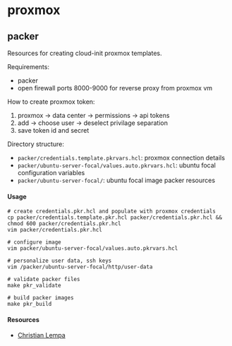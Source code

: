 # proxmox

## packer

Resources for creating cloud-init proxmox templates.

Requirements:
- packer
- open firewall ports 8000-9000 for reverse proxy from proxmox vm

How to create proxmox token:
1. proxmox -> data center -> permissions -> api tokens
2. add -> choose user -> deselect privilage separation
3. save token id and secret

Directory structure:
- `packer/credentials.template.pkrvars.hcl`: proxmox connection details
- `packer/ubuntu-server-focal/values.auto.pkrvars.hcl`: ubuntu focal configuration variables
- `packer/ubuntu-server-focal/`: ubuntu focal image packer resources

#### Usage
```
# create credentials.pkr.hcl and populate with proxmox credentials
cp packer/credentials.template.pkr.hcl packer/credentials.pkr.hcl && chmod 600 packer/credentials.pkr.hcl
vim packer/credentials.pkr.hcl

# configure image
vim packer/ubuntu-server-focal/values.auto.pkrvars.hcl

# personalize user data, ssh keys
vim /packer/ubuntu-server-focal/http/user-data

# validate packer files
make pkr_validate

# build packer images
make pkr_build
```

#### Resources
- [Christian Lempa](https://www.youtube.com/@christianlempa)
